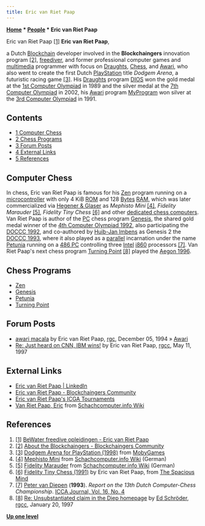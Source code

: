 ```yaml
---
title: Eric van Riet Paap
---
```

**[Home](Home "Home") * [People](People "People") * Eric van Riet Paap**

[](http://be-water.nl/) Eric van Riet Paap <a id="cite-note-1" href="#cite-ref-1">[1]</a>
**Eric van Riet Paap**,

a Dutch [Blockchain](https://en.wikipedia.org/wiki/Blockchain) developer involved in the **Blockchaingers** innovation program <a id="cite-note-2" href="#cite-ref-2">[2]</a>, [freediver](https://en.wikipedia.org/wiki/Freediving), and former professional computer games and [multimedia](https://en.wikipedia.org/wiki/Multimedia) programmer with focus on [Draughts](Draughts "Draughts"), [Chess](Chess "Chess"), and [Awari](Awari "Awari"), who also went to create the first Dutch [PlayStation](https://en.wikipedia.org/wiki/PlayStation) title *Dodgem Arena*, a futuristic racing game <a id="cite-note-3" href="#cite-ref-3">[3]</a>.
His [Draughts](Draughts "Draughts") program [DIOS](https://www.game-ai-forum.org/icga-tournaments/program.php?id=264) won the gold medal at the [1st Computer Olympiad](1st_Computer_Olympiad#Draughts "1st Computer Olympiad") in 1989 and the silver medal at the [7th Computer Olympiad](7th_Computer_Olympiad#Draughts "7th Computer Olympiad") in 2002, his [Awari](Awari "Awari") program [MyProgram](https://www.game-ai-forum.org/icga-tournaments/program.php?id=419) won silver at the [3rd Computer Olympiad](3rd_Computer_Olympiad#Awari "3rd Computer Olympiad") in 1991.

## Contents

- [1 Computer Chess](#computer-chess)
- [2 Chess Programs](#chess-programs)
- [3 Forum Posts](#forum-posts)
- [4 External Links](#external-links)
- [5 References](#references)

## Computer Chess

In chess, Eric van Riet Paap is famous for his [Zen](Zen "Zen") program running on a [microcontroller](https://en.wikipedia.org/wiki/Microcontroller) with only 4 KiB [ROM](Memory#ROM "Memory") and 128 [Bytes](Byte "Byte") [RAM](Memory#RAM "Memory"), which was later commercialized via [Hegener & Glaser](Hegener_%26_Glaser "Hegener & Glaser") as *Mephisto Mini* <a id="cite-note-4" href="#cite-ref-4">[4]</a>, *Fidelity Marauder* <a id="cite-note-5" href="#cite-ref-5">[5]</a>, *Fidelity Tiny Chess* <a id="cite-note-6" href="#cite-ref-6">[6]</a> and other [dedicated chess computers](Dedicated_Chess_Computers "Dedicated Chess Computers").
Van Riet Paap is author of the [PC](IBM_PC "IBM PC") chess program [Genesis](Genesis_NL "Genesis NL"), the shared gold medal winner of the [4th Computer Olympiad 1992](4th_Computer_Olympiad#Chess "4th Computer Olympiad"), also participating the [DOCCC 1992](DOCCC_1992 "DOCCC 1992"), and co-authored by [Huib-Jan Imbens](Huib-Jan_Imbens "Huib-Jan Imbens") as Genesis 2 the [DOCCC 1993](DOCCC_1993 "DOCCC 1993"), where it also played as a [parallel](Parallel_Search "Parallel Search") incarnation under the name [Petunia](Petunia "Petunia") running on a [486 PC](X86 "X86") controlling three [Intel](Intel "Intel") [i860](I860 "I860") processors <a id="cite-note-7" href="#cite-ref-7">[7]</a>. Van Riet Paap's next chess program [Turning Point](Turning_Point "Turning Point") <a id="cite-note-8" href="#cite-ref-8">[8]</a> played the [Aegon 1996](Aegon_1996 "Aegon 1996").

## Chess Programs

- [Zen](Zen "Zen")
- [Genesis](Genesis_NL "Genesis NL")
- [Petunia](Petunia "Petunia")
- [Turning Point](Turning_Point "Turning Point")

## Forum Posts

- [awari macala](https://groups.google.com/d/msg/rec.games.chess/jiWscU23jZQ/ype2R9nZjNYJ) by Eric van Riet Paap, [rgc](Computer_Chess_Forums "Computer Chess Forums"), December 05, 1994 » [Awari](Awari "Awari")
- [Re: Just heard on CNN, IBM wins!](https://groups.google.com/d/msg/rec.games.chess.computer/ktnqMsC1NFs/vL9NzRXyDKEJ) by Eric van Riet Paap, [rgcc](Computer_Chess_Forums "Computer Chess Forums"), May 11, 1997

## External Links

- [Eric van Riet Paap | LinkedIn](https://www.linkedin.com/in/eric-van-riet-paap-51a76613b/)
- [Eric van Riet Paap - Blockchaingers Community](https://blockchaingers.org/users/ericvanrietpaap)
- [Eric van Riet Paap's ICGA Tournaments](https://www.game-ai-forum.org/icga-tournaments/person.php?id=285)
- [Van Riet Paap, Eric](https://www.schach-computer.info/wiki/index.php?title=Van_Riet_Paap,_Eric) from [Schachcomputer.info Wiki](https://www.schach-computer.info/wiki/index.php?title=Hauptseite_En)

## References

1. <a id="cite-ref-1" href="#cite-note-1">[1]</a> [BeWater freedive opleidingen - Eric van Riet Paap](http://be-water.nl/)
1. <a id="cite-ref-2" href="#cite-note-2">[2]</a> [About the Blockchaingers - Blockchaingers Community](https://blockchaingers.org/p/about)
1. <a id="cite-ref-3" href="#cite-note-3">[3]</a> [Dodgem Arena for PlayStation (1998)](http://www.mobygames.com/game/dodgem-arena) from [MobyGames](https://en.wikipedia.org/wiki/MobyGames)
1. <a id="cite-ref-4" href="#cite-note-4">[4]</a> [Mephisto Mini](https://www.schach-computer.info/wiki/index.php/Mephisto_Mini) from [Schachcomputer.info Wiki](https://www.schach-computer.info/wiki/index.php/Hauptseite_En) (German)
1. <a id="cite-ref-5" href="#cite-note-5">[5]</a> [Fidelity Marauder](https://www.schach-computer.info/wiki/index.php/Fidelity_Marauder) from [Schachcomputer.info Wiki](https://www.schach-computer.info/wiki/index.php/Hauptseite_En) (German)
1. <a id="cite-ref-6" href="#cite-note-6">[6]</a> [Fidelity Tiny Chess (1991)](http://www.spacious-mind.com/html/tiny.html) by Eric van Riet Paap, from [The Spacious Mind](The_Spacious_Mind "The Spacious Mind")
1. <a id="cite-ref-7" href="#cite-note-7">[7]</a> [Peter van Diepen](Peter_van_Diepen "Peter van Diepen") (**1993**). *Report on the 13th Dutch Computer-Chess Championship*. [ICCA Journal, Vol. 16, No. 4](ICGA_Journal#16_4 "ICGA Journal")
1. <a id="cite-ref-8" href="#cite-note-8">[8]</a> [Re: Unsubstantiated claim in the Diep homepage](http://groups.google.com/group/rec.games.chess.computer/msg/50d158b6b30eb6a8) by [Ed Schröder](Ed_Schroder "Ed Schroder"), [rgcc](Computer_Chess_Forums "Computer Chess Forums"), January 20, 1997

**[Up one level](People "People")**

